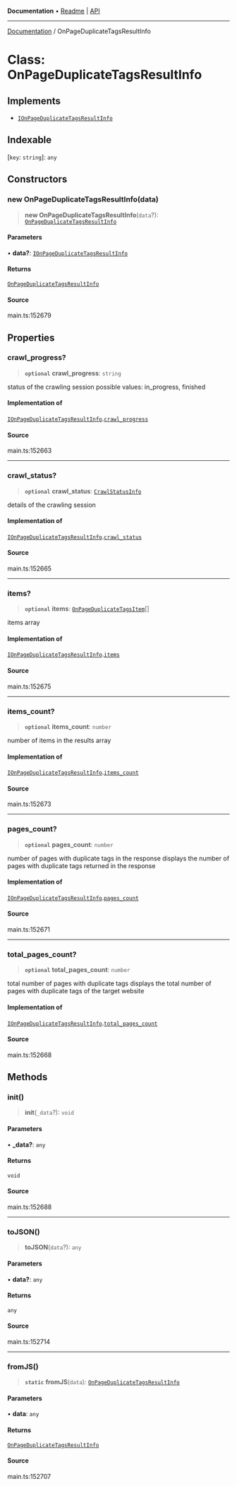 **Documentation** • [Readme](../README.md) \| [API](../globals.md)

***

[Documentation](../README.md) / OnPageDuplicateTagsResultInfo

# Class: OnPageDuplicateTagsResultInfo

## Implements

- [`IOnPageDuplicateTagsResultInfo`](../interfaces/IOnPageDuplicateTagsResultInfo.md)

## Indexable

 \[`key`: `string`\]: `any`

## Constructors

### new OnPageDuplicateTagsResultInfo(data)

> **new OnPageDuplicateTagsResultInfo**(`data`?): [`OnPageDuplicateTagsResultInfo`](OnPageDuplicateTagsResultInfo.md)

#### Parameters

• **data?**: [`IOnPageDuplicateTagsResultInfo`](../interfaces/IOnPageDuplicateTagsResultInfo.md)

#### Returns

[`OnPageDuplicateTagsResultInfo`](OnPageDuplicateTagsResultInfo.md)

#### Source

main.ts:152679

## Properties

### crawl\_progress?

> **`optional`** **crawl\_progress**: `string`

status of the crawling session
possible values: in_progress, finished

#### Implementation of

[`IOnPageDuplicateTagsResultInfo`](../interfaces/IOnPageDuplicateTagsResultInfo.md).[`crawl_progress`](../interfaces/IOnPageDuplicateTagsResultInfo.md#crawl_progress)

#### Source

main.ts:152663

***

### crawl\_status?

> **`optional`** **crawl\_status**: [`CrawlStatusInfo`](CrawlStatusInfo.md)

details of the crawling session

#### Implementation of

[`IOnPageDuplicateTagsResultInfo`](../interfaces/IOnPageDuplicateTagsResultInfo.md).[`crawl_status`](../interfaces/IOnPageDuplicateTagsResultInfo.md#crawl_status)

#### Source

main.ts:152665

***

### items?

> **`optional`** **items**: [`OnPageDuplicateTagsItem`](OnPageDuplicateTagsItem.md)[]

items array

#### Implementation of

[`IOnPageDuplicateTagsResultInfo`](../interfaces/IOnPageDuplicateTagsResultInfo.md).[`items`](../interfaces/IOnPageDuplicateTagsResultInfo.md#items)

#### Source

main.ts:152675

***

### items\_count?

> **`optional`** **items\_count**: `number`

number of items in the results array

#### Implementation of

[`IOnPageDuplicateTagsResultInfo`](../interfaces/IOnPageDuplicateTagsResultInfo.md).[`items_count`](../interfaces/IOnPageDuplicateTagsResultInfo.md#items_count)

#### Source

main.ts:152673

***

### pages\_count?

> **`optional`** **pages\_count**: `number`

number of pages with duplicate tags in the response
displays the number of pages with duplicate tags returned in the response

#### Implementation of

[`IOnPageDuplicateTagsResultInfo`](../interfaces/IOnPageDuplicateTagsResultInfo.md).[`pages_count`](../interfaces/IOnPageDuplicateTagsResultInfo.md#pages_count)

#### Source

main.ts:152671

***

### total\_pages\_count?

> **`optional`** **total\_pages\_count**: `number`

total number of pages with duplicate tags
displays the total number of pages with duplicate tags of the target website

#### Implementation of

[`IOnPageDuplicateTagsResultInfo`](../interfaces/IOnPageDuplicateTagsResultInfo.md).[`total_pages_count`](../interfaces/IOnPageDuplicateTagsResultInfo.md#total_pages_count)

#### Source

main.ts:152668

## Methods

### init()

> **init**(`_data`?): `void`

#### Parameters

• **\_data?**: `any`

#### Returns

`void`

#### Source

main.ts:152688

***

### toJSON()

> **toJSON**(`data`?): `any`

#### Parameters

• **data?**: `any`

#### Returns

`any`

#### Source

main.ts:152714

***

### fromJS()

> **`static`** **fromJS**(`data`): [`OnPageDuplicateTagsResultInfo`](OnPageDuplicateTagsResultInfo.md)

#### Parameters

• **data**: `any`

#### Returns

[`OnPageDuplicateTagsResultInfo`](OnPageDuplicateTagsResultInfo.md)

#### Source

main.ts:152707
